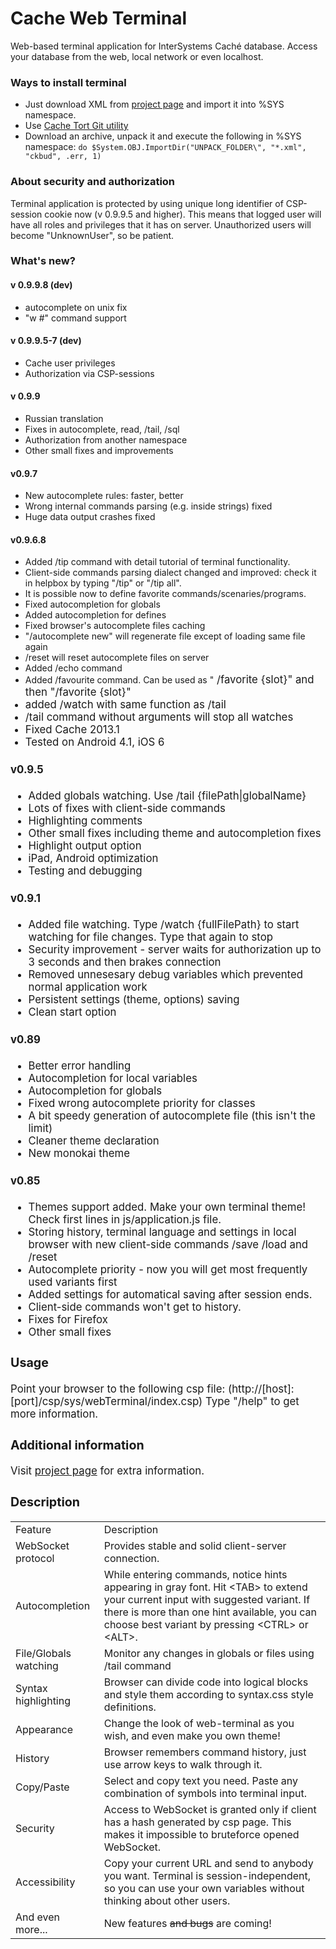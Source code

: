 # Cache Web Terminal
Web-based terminal application for InterSystems Cach&eacute; database. Access your database from the web, local network or even localhost.

### Ways to install terminal
<UL>
<LI>Just download XML from <a href="http://intersystems-ru.github.io/webterminal/#downloads">project page</a> and import it into %SYS namespace.</LI>
<LI>Use <a href="https://github.com/intersystems-ru/cache-tort-git">Cache Tort Git utility</a></LI>
<LI>Download an archive, unpack it and execute the following in %SYS namespace: <code>do $System.OBJ.ImportDir("UNPACK_FOLDER\", "*.xml", "ckbud", .err, 1)</code></LI>
</UL>

### About security and authorization

Terminal application is protected by using unique long identifier of CSP-session cookie now (v 0.9.9.5 and higher).
This means that logged user will have all roles and privileges that it has on server.
Unauthorized users will become "UnknownUser", so be patient.

### What's new?

#### v 0.9.9.8 (dev)
* autocomplete on unix fix
* "w #" command support

#### v 0.9.9.5-7 (dev)
* Cache user privileges
* Authorization via CSP-sessions

#### v 0.9.9
* Russian translation
* Fixes in autocomplete, read, /tail, /sql
* Authorization from another namespace
* Other small fixes and improvements

#### v0.9.7

* New autocomplete rules: faster, better
* Wrong internal commands parsing (e.g. inside strings) fixed
* Huge data output crashes fixed

#### v0.9.6.8

* Added /tip command with detail tutorial of terminal functionality.
* Client-side commands parsing dialect changed and improved: check it in helpbox by typing "/tip" or "/tip all".
* It is possible now to define favorite commands/scenaries/programs.
* Fixed autocompletion for globals
* Added autocompletion for defines
* Fixed browser's autocomplete files caching
* "/autocomplete new" will regenerate file except of loading same file again
* /reset will reset autocomplete files on server
* Added /echo command
* Added /favourite command. Can be used as "<big code> /favorite {slot}" and then "/favorite {slot}"
* added /watch with same function as /tail
* /tail command without arguments will stop all watches
* Fixed Cache 2013.1
* Tested on Android 4.1, iOS 6

#### v0.9.5

* Added globals watching. Use /tail {filePath|globalName}
* Lots of fixes with client-side commands
* Highlighting comments
* Other small fixes including theme and autocompletion fixes
* Highlight output option
* iPad, Android optimization
* Testing and debugging

#### v0.9.1

* Added file watching. Type /watch {fullFilePath} to start watching for file changes. Type that again to stop
* Security improvement - server waits for authorization up to 3 seconds and then brakes connection
* Removed unnesesary debug variables which prevented normal application work
* Persistent settings (theme, options) saving
* Clean start option

#### v0.89

* Better error handling
* Autocompletion for local variables
* Autocompletion for globals
* Fixed wrong autocomplete priority for classes
* A bit speedy generation of autocomplete file (this isn't the limit)
* Cleaner theme declaration
* New monokai theme

#### v0.85

* Themes support added. Make your own terminal theme! Check first lines in js/application.js file.
* Storing history, terminal language and settings in local browser with new client-side commands /save /load and /reset
* Autocomplete priority - now you will get most frequently used variants first
* Added settings for automatical saving after session ends.
* Client-side commands won't get to history.
* Fixes for Firefox
* Other small fixes

### Usage
Point your browser to the following csp file: (http://[host]:[port]/csp/sys/webTerminal/index.csp) Type "/help" to get more information.
### Additional information
Visit [project page](http://intersystems-ru.github.io/webterminal) for extra information.
### Description
<table>
	<tr>
		<td class="hint">Feature</td>
		<td class="hint">Description</td>
	</tr>
	<tr>
		<td class="info">WebSocket protocol</td>
		<td>Provides stable and solid client-server connection.</td>
	</tr>
	<tr>
		<td class="info">Autocompletion</td>
		<td>While entering commands, notice hints appearing in gray font. Hit &lt;TAB&gt; to extend your current input with suggested variant. If there is more than one hint available, you can choose best variant by pressing &lt;CTRL&gt; or &lt;ALT&gt;.</td>
	</tr>
	<tr>
		<td class="info">File/Globals watching</td>
		<td>Monitor any changes in globals or files using /tail command</td>
	</tr>
	<tr>
		<td class="info">Syntax highlighting</td>
		<td>Browser can divide code into logical blocks and style them according to syntax.css style definitions.</td>
	</tr>
	<tr>
		<td class="info">Appearance</td>
		<td>Change the look of web-terminal as you wish, and even make you own theme!</td>
	</tr>
	<tr>
		<td class="info">History</td>
		<td>Browser remembers command history, just use arrow keys to walk through it.</td>
	</tr>
	<tr>
		<td class="info">Copy/Paste</td>
		<td>Select and copy text you need. Paste any combination of symbols into terminal input.</td>
	</tr>
	<tr>
		<td class="info">Security</td>
		<td>Access to WebSocket is granted only if client has a hash generated by csp page. This makes it impossible to bruteforce opened WebSocket.</td>	</tr>
	<tr>
		<td class="info">Accessibility</td>
		<td>Copy your current URL and send to anybody you want. Terminal is session-independent, so you can use your own variables without thinking about other users.</td>
	</tr>
	<tr>
		<td class="info">And even more...</td>
		<td>New features <s>and bugs</s> are coming!</td>
	</tr>
</table>
